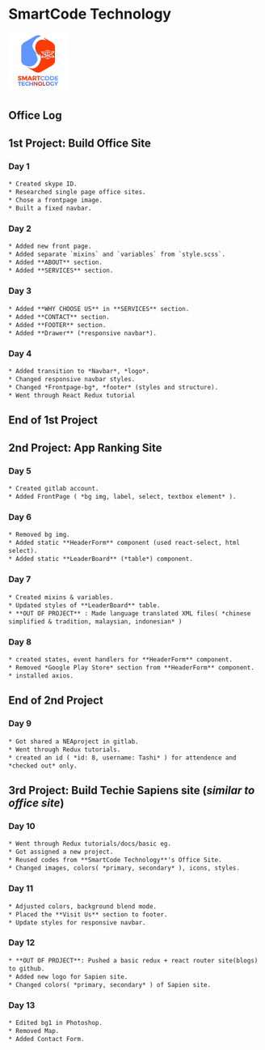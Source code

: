 # SmartCode Technology
<img src="logo1.png" alt="logo" height="120">

## Office Log

## **1st Project:** Build Office Site

### Day 1
    * Created skype ID.
    * Researched single page office sites.
    * Chose a frontpage image.
    * Built a fixed navbar.

### Day 2
    * Added new front page.
    * Added separate `mixins` and `variables` from `style.scss`.
    * Added **ABOUT** section.
    * Added **SERVICES** section.

### Day 3
    * Added **WHY CHOOSE US** in **SERVICES** section.
    * Added **CONTACT** section.  
    * Added **FOOTER** section.
    * Added **Drawer** (*responsive navbar*). 

### Day 4 
    * Added transition to *Navbar*, *logo*.
    * Changed responsive navbar styles.
    * Changed *Frontpage-bg*, *footer* (styles and structure).
    * Went through React Redux tutorial

## **End of 1st Project**

## **2nd Project:** App Ranking Site

### Day 5
    * Created gitlab account.
    * Added FrontPage ( *bg img, label, select, textbox element* ).

### Day 6
    * Removed bg img.
    * Added static **HeaderForm** component (used react-select, html select). 
    * Added static **LeaderBoard** (*table*) component.

### Day 7
    * Created mixins & variables.
    * Updated styles of **LeaderBoard** table.
    * **OUT OF PROJECT** : Made language translated XML files( *chinese simplified & tradition, malaysian, indonesian* )

### Day 8
    * created states, event handlers for **HeaderForm** component.
    * Removed *Google Play Store* section from **HeaderForm** component.
    * installed axios.

## **End of 2nd Project**

### Day 9
    * Got shared a NEAproject in gitlab.
    * Went through Redux tutorials.
    * created an id ( *id: 8, username: Tashi* ) for attendence and *checked out* only. 

## **3rd Project**: Build Techie Sapiens site (*similar to office site*)

### Day 10
    * Went through Redux tutorials/docs/basic eg.
    * Got assigned a new project.
    * Reused codes from **SmartCode Technology**'s Office Site.
    * Changed images, colors( *primary, secondary* ), icons, styles.

### Day 11
    * Adjusted colors, background blend mode.
    * Placed the **Visit Us** section to footer.
    * Update styles for responsive navbar.

### Day 12
    * **OUT OF PROJECT**: Pushed a basic redux + react router site(blogs) to github.
    * Added new logo for Sapien site.
    * Changed colors( *primary, secondary* ) of Sapien site.

### Day 13
    * Edited bg1 in Photoshop.
    * Removed Map.
    * Added Contact Form.